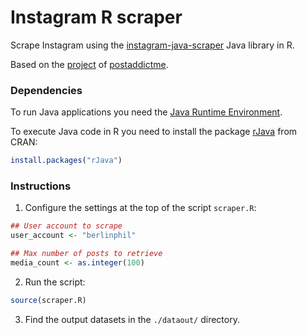 Instagram R scraper
=========

Scrape Instagram using the [instagram-java-scraper](https://github.com/floresfdev/instagram-java-scraper) Java library in R.

Based on the [project](https://github.com/postaddictme/instagram-java-scraper) of [postaddictme](https://github.com/postaddictme).


### Dependencies

To run Java applications you need the [Java Runtime Environment](http://www.oracle.com/technetwork/java/javase/downloads/jre8-downloads-2133155.html).

To execute Java code in R you need to install the package [rJava](https://cran.r-project.org/web/packages/rJava/index.html) from CRAN:

```r
install.packages("rJava")
```


### Instructions

1) Configure the settings at the top of the script `scraper.R`:

```r
## User account to scrape
user_account <- "berlinphil"

## Max number of posts to retrieve
media_count <- as.integer(100)
```

2) Run the script:

```r
source(scraper.R)
```

3) Find the output datasets in the `./dataout/` directory.